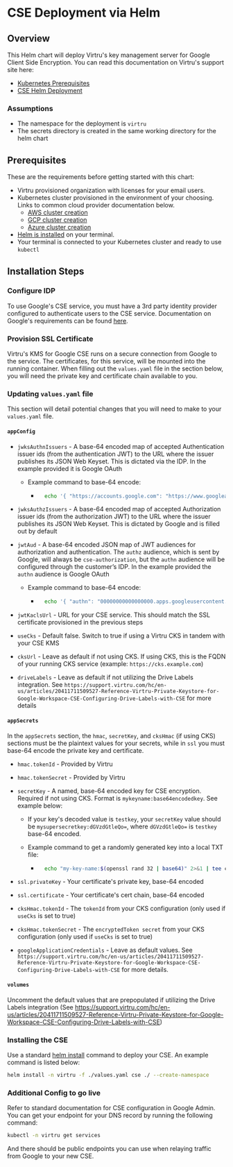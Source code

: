 # CSE Deployment via Helm

## Overview

This Helm chart will deploy Virtru's key management server for Google Client Side Encryption. You can read this documentation on Virtru's support site here:

* [Kubernetes Prerequisites](https://support.virtru.com/hc/en-us/articles/5747194158999-Client-Side-Encryption-Kubernetes-cluster)
* [CSE Helm Deployment](https://support.virtru.com/hc/en-us/articles/5746813541911-Client-Side-Encryption-install-Kubernetes)

### Assumptions

* The namespace for the deployment is `virtru`
* The secrets directory is created in the same working directory for the helm chart

## Prerequisites

These are the requirements before getting started with this chart:

* Virtru provisioned organization with licenses for your email users.
* Kubernetes cluster provisioned in the environment of your choosing. Links to common cloud provider documentation below.
  * [AWS cluster creation](https://docs.aws.amazon.com/eks/latest/userguide/create-cluster.html)
  * [GCP cluster creation](https://cloud.google.com/kubernetes-engine/docs/how-to/creating-a-zonal-cluster)
  * [Azure cluster creation](https://docs.microsoft.com/en-us/azure/aks/kubernetes-walkthrough-portal)
* [Helm is installed](https://helm.sh/docs/intro/install/) on your terminal.
* Your terminal is connected to your Kubernetes cluster and ready to use `kubectl`

## Installation Steps

### Configure IDP

To use Google's CSE service, you must have a 3rd party identity provider configured to authenticate users to the CSE service. Documentation on Google's requirements can be found [here](https://support.google.com/a/answer/10743588?hl=en).

### Provision SSL Certificate

Virtru's KMS for Google CSE runs on a secure connection from Google to the service. The certificates, for this service, will be mounted into the running container. When filling out the `values.yaml` file in the section below, you will need the private key and certificate chain available to you.

### Updating `values.yaml` file

This section will detail potential changes that you will need to make to your `values.yaml` file.

#### `appConfig`

* `jwksAuthnIssuers` - A base-64 encoded map of accepted Authentication issuer ids (from the authentication JWT) to the URL where the issuer publishes its JSON Web Keyset. This is dictated via the IDP. In the example provided it is Google OAuth
  * Example command to base-64 encode:
  
    * ```sh
        echo '{ "https://accounts.google.com": "https://www.googleapis.com/oauth2/v3/certs" }' | base64
        ```

* `jwksAuthzIssuers` - A base-64 encoded map of accepted Authorization issuer ids (from the authorization JWT) to the URL where the issuer publishes its JSON Web Keyset. This is dictated by Google and is filled out by default
* `jwtAud` - A base-64 encoded JSON map of JWT audiences for authorization and authentication. The `authz` audience, which is sent by Google, will always be  `cse-authorization`, but the `authn` audience will be configured through the customer’s IDP. In the example provided the `authn` audience is Google OAuth
  * Example command to base-64 encode:

    * ```sh
        echo '{ "authn": "00000000000000000.apps.googleusercontent.com", "authz":"cse-authorization" }' | base64
        ```

* `jwtKaclsUrl` - URL for your CSE service. This should match the SSL certificate provisioned in the previous steps
* `useCks` - Default false. Switch to true if using a Virtru CKS in tandem with your CSE KMS
* `cksUrl` - Leave as default if not using CKS. If using CKS, this is the FQDN of your running CKS service (example: `https://cks.example.com`)
* `driveLabels` - Leave as default if not utilizing the Drive Labels integration. See `https://support.virtru.com/hc/en-us/articles/20411711509527-Reference-Virtru-Private-Keystore-for-Google-Workspace-CSE-Configuring-Drive-Labels-with-CSE` for more details




#### `appSecrets`

In the `appSecrets` section, the `hmac`, `secretKey`, and `cksHmac` (if using CKS) sections must be the plaintext values for your secrets, while in `ssl` you must base-64 encode the private key and certificate.

* `hmac.tokenId` - Provided by Virtru
* `hmac.tokenSecret` - Provided by Virtru
* `secretKey` - A named, base-64 encoded key for CSE encryption. Required if not using CKS. Format is `mykeyname:base64encodedkey`. See example below:
  * If your key's decoded value is `testkey`, your `secretKey` value should be `mysupersecretkey:dGVzdGtleQo=`, where `dGVzdGtleQo=` is `testkey` base-64 encoded.
  * Example command to get a randomly generated key into a local TXT file:

    * ```sh
        echo "my-key-name:$(openssl rand 32 | base64)" 2>&1 | tee cseSecret.txt
        ```

* `ssl.privateKey` - Your certificate's private key, base-64 encoded
* `ssl.certificate` - Your certificate's cert chain, base-64 encoded
* `cksHmac.tokenId` - The `tokenId` from your CKS configuration (only used if `useCks` is set to true)
* `cksHmac.tokenSecret` - The `encryptedToken secret` from your CKS configuration (only used if `useCks` is set to true)
* `googleApplicationCredentials` - Leave as default values. See `https://support.virtru.com/hc/en-us/articles/20411711509527-Reference-Virtru-Private-Keystore-for-Google-Workspace-CSE-Configuring-Drive-Labels-with-CSE` for more details.

#### `volumes`

Uncomment the default values that are prepopulated if utilizing the Drive Labels integration (See https://support.virtru.com/hc/en-us/articles/20411711509527-Reference-Virtru-Private-Keystore-for-Google-Workspace-CSE-Configuring-Drive-Labels-with-CSE)

### Installing the CSE

Use a standard [helm install](https://helm.sh/docs/helm/helm_install/) command to deploy your CSE. An example command is listed below:

```sh
helm install -n virtru -f ./values.yaml cse ./ --create-namespace
```

### Additional Config to go live

Refer to standard documentation for CSE configuration in Google Admin. You can get your endpoint for your DNS record by running the following command:

```sh
kubectl -n virtru get services
```

And there should be public endpoints you can use when relaying traffic from Google to your new CSE.
